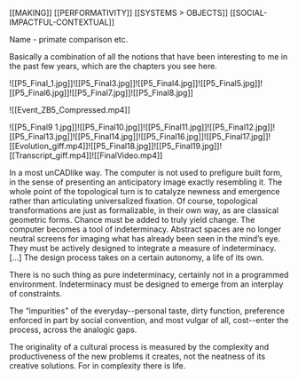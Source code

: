 [[MAKING]]
[[PERFORMATIVITY]]
[[SYSTEMS > OBJECTS]]
[[SOCIAL-IMPACTFUL-CONTEXTUAL]]

Name - primate comparison etc. 

Basically a combination of all the notions that have been interesting to me in the past few years, which are the chapters you see here. 

![[P5_Final_1.jpg]]![[P5_Final3.jpg]]![[P5_Final4.jpg]]![[P5_Final5.jpg]]![[P5_Final6.jpg]]![[P5_Final7.jpg]]![[P5_Final8.jpg]]

![[Event_ZB5_Compressed.mp4]]


![[P5_Final9 1.jpg]]![[P5_Final10.jpg]]![[P5_Final11.jpg]]![[P5_Final12.jpg]]![[P5_Final13.jpg]]![[P5_Final14.jpg]]![[P5_Final16.jpg]]![[P5_Final17.jpg]]![[Evolution_giff.mp4]]![[P5_Final18.jpg]]![[P5_Final19.jpg]]![[Transcript_giff.mp4]]![[FinalVideo.mp4]]

In a most unCADlike way. The computer is not used to prefigure built form, in the sense of presenting an anticipatory image exactly resembling it. The whole point of the topological turn is to catalyze newness and emergence rather than articulating universalized fixation. Of course, topological transformations are just as formalizable, in their own way, as are classical geometric forms. Chance must be added to truly yield change. The computer becomes a tool of indeterminacy. Abstract spaces are no longer neutral screens for imaging what has already been seen in the mind’s eye. They must be actively designed to integrate a measure of indeterminacy. [...] The design process takes on a certain autonomy, a life of its own.

There is no such thing as pure indeterminacy, certainly not in a programmed environment. Indeterminacy must be designed to emerge from an interplay of constraints.

The “impurities” of the everyday--personal taste, dirty function, preference enforced in part by social convention, and most vulgar of all, cost--enter the process, across the analogic gaps.

The originality of a cultural process is measured by the complexity and productiveness of the new problems it creates, not the neatness of its creative solutions. For in complexity there is life.
